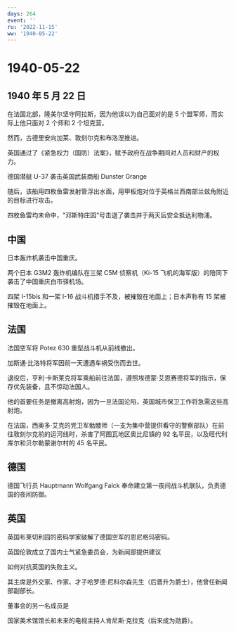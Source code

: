 ```yaml
---
days: 264
event: ''
ru: '2022-11-15'
ww: '1940-05-22'
---
```


# 1940-05-22

## 1940 年 5 月 22 日

在法国北部，隆美尔坚守阿拉斯，因为他误以为自己面对的是 5
个盟军师，而实际上他只面对 2 个师和 2 个坦克营。

然而，古德里安向加莱、敦刻尔克和布洛涅推进。

英国通过了《紧急权力（国防）法案》，赋予政府在战争期间对人员和财产的权力。

德国潜艇 U-37 袭击英国武装商船 Dunster Grange

随后，该船用四枚鱼雷发射管浮出水面，用甲板炮对位于英格兰西南部兰兹角附近的目标进行攻击。

四枚鱼雷均未命中，"邓斯特庄园"号击退了袭击并于两天后安全抵达利物浦。

## 中国

日本轰炸机袭击中国重庆。

两个日本 G3M2 轰炸机编队在三架 C5M 侦察机（Ki-15
飞机的海军版）的陪同下袭击了中国重庆白市驿机场。

四架 I-15bis 和一架 I-16 战斗机措手不及，被摧毁在地面上；日本声称有 15
架被摧毁在地面上。

## 法国

法国空军将 Potez 630 重型战斗机从前线撤出。

加斯通·比洛特将军因前一天遭遇车祸受伤而去世。

退役后，亨利·卡斯莱克将军乘船前往法国，遵照埃德蒙·艾恩赛德将军的指示，保存优先装备，且不惊动法国人。

他的首要任务是撤离高射炮，因为一旦法国沦陷，英国城市保卫工作将急需这些高射炮。

在法国，西奥多·艾克的党卫军骷髅师（一支为集中营提供看守的警察部队）在前往敦刻尔克前的运河线时，杀害了阿图瓦地区奥比尼镇的
92 名平民，以及旺代利库尔和贝尔勒蒙谢尔村的 45 名平民。

## 德国

德国飞行员 Hauptmann Wolfgang Falck
奉命建立第一夜间战斗机联队，负责德国的夜间防御。

## 英国

英国布莱切利园的密码学家破解了德国空军的恩尼格玛密码。

英国伦敦成立了国内士气紧急委员会，为新闻部提供建议

如何对抗英国的失败主义。

其主席是外交家、作家、才子哈罗德·尼科尔森先生（后晋升为爵士），他曾任新闻部副部长。

董事会的另一名成员是

国家美术馆馆长和未来的电视主持人肯尼斯·克拉克（后来成为勋爵）。